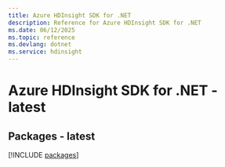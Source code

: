 ```yaml
---
title: Azure HDInsight SDK for .NET
description: Reference for Azure HDInsight SDK for .NET
ms.date: 06/12/2025
ms.topic: reference
ms.devlang: dotnet
ms.service: hdinsight
---
```

# Azure HDInsight SDK for .NET - latest
## Packages - latest
[!INCLUDE [packages](hdinsight-index.md)]